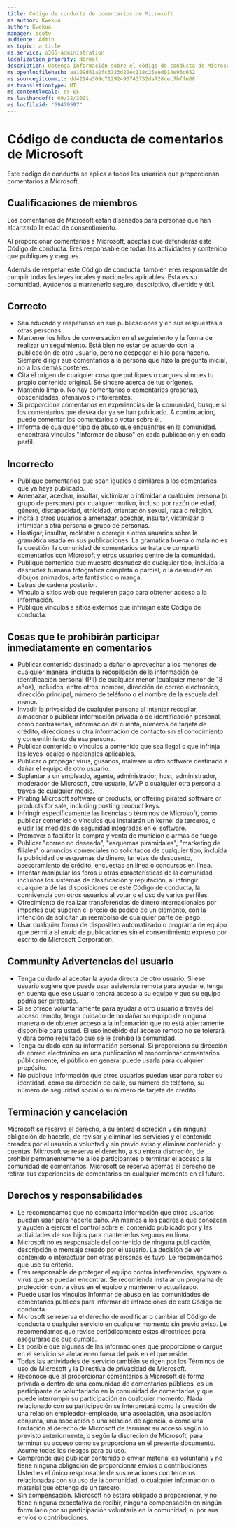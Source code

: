```yaml
---
title: Código de conducta de comentarios de Microsoft
ms.author: Kwekua
author: Kwekua
manager: scotv
audience: Admin
ms.topic: article
ms.service: o365-administration
localization_priority: Normal
description: Obtenga información sobre el código de conducta de Microsoft para los comentarios que proporcione.
ms.openlocfilehash: aa109d61a2fc3723d20ec118c25eed014e96d652
ms.sourcegitcommit: dd4214a309c71292490743752da728cec7bffe88
ms.translationtype: MT
ms.contentlocale: es-ES
ms.lasthandoff: 09/22/2021
ms.locfileid: "59479597"
---
```

# <a name="microsoft-feedback-code-of-conduct"></a>Código de conducta de comentarios de Microsoft

Este código de conducta se aplica a todos los usuarios que proporcionan comentarios a Microsoft.

## <a name="member-qualifications"></a>Cualificaciones de miembros

Los comentarios de Microsoft están diseñados para personas que han alcanzado la edad de consentimiento.

Al proporcionar comentarios a Microsoft, aceptas que defenderás este Código de conducta. Eres responsable de todas las actividades y contenido que publiques y cargues.

Además de respetar este Código de conducta, también eres responsable de cumplir todas las leyes locales y nacionales aplicables. Esta es su comunidad. Ayúdenos a mantenerlo seguro, descriptivo, divertido y útil.

## <a name="do"></a>Correcto

- Sea educado y respetuoso en sus publicaciones y en sus respuestas a otras personas.
- Mantener los hilos de conversación en el seguimiento y la forma de realizar un seguimiento. Está bien no estar de acuerdo con la publicación de otro usuario, pero no despegar el hilo para hacerlo. Siempre dirigir sus comentarios a la persona que hizo la pregunta inicial, no a los demás pósteres.
- Cita el origen de cualquier cosa que publiques o cargues si no es tu propio contenido original. Sé sincero acerca de tus orígenes.
- Manténlo limpio. No hay comentarios o comentarios groserías, obscenidades, ofensivos o intolerantes.
- Si proporciona comentarios en experiencias de la comunidad, busque si los comentarios que desea dar ya se han publicado.  A continuación, puede comentar los comentarios o votar sobre él.
- Informa de cualquier tipo de abuso que encuentres en la comunidad. encontrará vínculos "Informar de abuso" en cada publicación y en cada perfil.

## <a name="dont"></a>Incorrecto

- Publique comentarios que sean iguales o similares a los comentarios que ya haya publicado.
- Amenazar, acechar, insultar, victimizar o intimidar a cualquier persona (o grupo de personas) por cualquier motivo, incluso por razón de edad, género, discapacidad, etnicidad, orientación sexual, raza o religión.
- Incita a otros usuarios a amenazar, acechar, insultar, victimizar o intimidar a otra persona o grupo de personas.
- Hostigar, insultar, molestar o corregir a otros usuarios sobre la gramática usada en sus publicaciones. La gramática buena o mala no es la cuestión: la comunidad de comentarios se trata de compartir comentarios con Microsoft y otros usuarios dentro de la comunidad.
- Publique contenido que muestre desnudez de cualquier tipo, incluida la desnudez humana fotográfica completa o parcial, o la desnudez en dibujos animados, arte fantástico o manga.
- Letras de cadena posterior.
- Vínculo a sitios web que requieren pago para obtener acceso a la información.
- Publique vínculos a sitios externos que infrinjan este Código de conducta.

## <a name="things-that-will-get-you-immediately-banned-from-participating-in-feedback"></a>Cosas que te prohibirán participar inmediatamente en comentarios

- Publicar contenido destinado a dañar o aprovechar a los menores de cualquier manera, incluida la recopilación de la información de identificación personal (PII) de cualquier menor (cualquier menor de 18 años), incluidos, entre otros: nombre, dirección de correo electrónico, dirección principal, número de teléfono o el nombre de la escuela del menor.
- Invadir la privacidad de cualquier persona al intentar recopilar, almacenar o publicar información privada o de identificación personal, como contraseñas, información de cuenta, números de tarjeta de crédito, direcciones u otra información de contacto sin el conocimiento y consentimiento de esa persona.
- Publicar contenido o vínculos a contenido que sea ilegal o que infrinja las leyes locales o nacionales aplicables.
- Publicar o propagar virus, gusanos, malware u otro software destinado a dañar el equipo de otro usuario.
- Suplantar a un empleado, agente, administrador, host, administrador, moderador de Microsoft, otro usuario, MVP o cualquier otra persona a través de cualquier medio.
- Pirating Microsoft software or products, or offering pirated software or products for sale, including posting product keys.
- Infringir específicamente las licencias o términos de Microsoft, como publicar contenido o vínculos que instalarán un kernel de terceros, o eludir las medidas de seguridad integradas en el software.
- Promover o facilitar la compra y venta de munición o armas de fuego.
- Publicar "correo no deseado", "esquemas piramidales", "marketing de filiales" o anuncios comerciales no solicitados de cualquier tipo, incluida la publicidad de esquemas de dinero, tarjetas de descuento, asesoramiento de crédito, encuestas en línea o concursos en línea.
- Intentar manipular los foros u otras características de la comunidad, incluidos los sistemas de clasificación y reputación, al infringir cualquiera de las disposiciones de este Código de conducta, la connivencia con otros usuarios al votar o el uso de varios perfiles.
- Ofrecimiento de realizar transferencias de dinero internacionales por importes que superen el precio de pedido de un elemento, con la intención de solicitar un reembolso de cualquier parte del pago.
- Usar cualquier forma de dispositivo automatizado o programa de equipo que permita el envío de publicaciones sin el consentimiento expreso por escrito de Microsoft Corporation.

## <a name="community-user-cautions"></a>Community Advertencias del usuario

- Tenga cuidado al aceptar la ayuda directa de otro usuario. Si ese usuario sugiere que puede usar asistencia remota para ayudarle, tenga en cuenta que ese usuario tendrá acceso a su equipo y que su equipo podría ser pirateado.
- Si se ofrece voluntariamente para ayudar a otro usuario a través del acceso remoto, tenga cuidado de no dañar su equipo de ninguna manera o de obtener acceso a la información que no está abiertamente disponible para usted. El uso indebido del acceso remoto no se tolerará y dará como resultado que se le prohíba la comunidad.
- Tenga cuidado con su información personal. Si proporciona su dirección de correo electrónico en una publicación al proporcionar comentarios públicamente, el público en general puede usarla para cualquier propósito.
- No publique información que otros usuarios puedan usar para robar su identidad, como su dirección de calle, su número de teléfono, su número de seguridad social o su número de tarjeta de crédito.

## <a name="termination-and-cancellation"></a>Terminación y cancelación

Microsoft se reserva el derecho, a su entera discreción y sin ninguna obligación de hacerlo, de revisar y eliminar los servicios y el contenido creados por el usuario a voluntad y sin previo aviso y eliminar contenido y cuentas. Microsoft se reserva el derecho, a su entera discreción, de prohibir permanentemente a los participantes o terminar el acceso a la comunidad de comentarios.  Microsoft se reserva además el derecho de retirar sus experiencias de comentarios en cualquier momento en el futuro.

## <a name="rights-and-responsibilities"></a>Derechos y responsabilidades

- Le recomendamos que no comparta información que otros usuarios puedan usar para hacerle daño. Animamos a los padres a que conozcan y ayuden a ejercer el control sobre el contenido publicado por y las actividades de sus hijos para mantenerlos seguros en línea.
- Microsoft no es responsable del contenido de ninguna publicación, descripción o mensaje creado por el usuario. La decisión de ver contenido o interactuar con otras personas es tuyo. Le recomendamos que use su criterio.
- Eres responsable de proteger el equipo contra interferencias, spyware o virus que se puedan encontrar. Se recomienda instalar un programa de protección contra virus en el equipo y mantenerlo actualizado.
- Puede usar los vínculos Informar de abuso en las comunidades de comentarios públicos para informar de infracciones de este Código de conducta.
- Microsoft se reserva el derecho de modificar o cambiar el Código de conducta o cualquier servicio en cualquier momento sin previo aviso. Le recomendamos que revise periódicamente estas directrices para asegurarse de que cumple.
- Es posible que algunas de las informaciones que proporcione o cargue en el servicio se almacenen fuera del país en el que reside.
- Todas las actividades del servicio también se rigen por los Términos de uso de Microsoft y la Directiva de privacidad de Microsoft.
- Reconoce que al proporcionar comentarios a Microsoft de forma privada o dentro de una comunidad de comentarios públicos, es un participante de voluntariado en la comunidad de comentarios y que puede interrumpir su participación en cualquier momento. Nada relacionado con su participación se interpretará como la creación de una relación empleador-empleado, una asociación, una asociación conjunta, una asociación o una relación de agencia, o como una limitación al derecho de Microsoft de terminar su acceso según lo previsto anteriormente, o según la discreción de Microsoft, para terminar su acceso como se proporciona en el presente documento. Asume todos los riesgos para su uso.
- Comprende que publicar contenido o enviar material es voluntaria y no tiene ninguna obligación de proporcionar envíos o contribuciones. Usted es el único responsable de sus relaciones con terceros relacionadas con su uso de la comunidad, o cualquier información o material que obtenga de un tercero.
- Sin compensación. Microsoft no estará obligado a proporcionar, y no tiene ninguna expectativa de recibir, ninguna compensación en ningún formulario por su participación voluntaria en la comunidad, ni por sus envíos o contribuciones.

